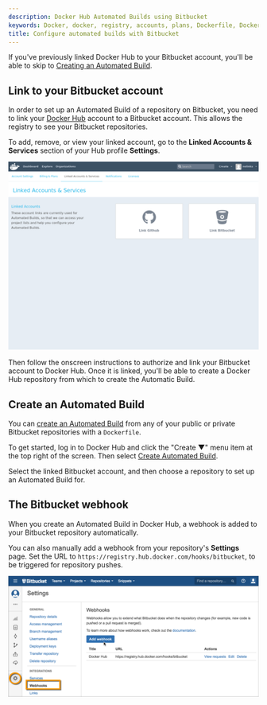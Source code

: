 ```yaml
---
description: Docker Hub Automated Builds using Bitbucket
keywords: Docker, docker, registry, accounts, plans, Dockerfile, Docker Hub, docs, documentation, trusted, builds, trusted builds, automated builds, bitbucket
title: Configure automated builds with Bitbucket
---
```


If you've previously linked Docker Hub to your Bitbucket account, you'll be able
to skip to [Creating an Automated
Build](bitbucket.md#creating-an-automated-build).

## Link to your Bitbucket account

In order to set up an Automated Build of a repository on Bitbucket, you need to
link your [Docker Hub](https://hub.docker.com/account/authorized-services/)
account to a Bitbucket account. This allows the registry to see your
Bitbucket repositories.

To add, remove, or view your linked account, go to the **Linked Accounts &
Services** section of your Hub profile **Settings**.

![authorized-services](images/authorized-services.png)

Then follow the onscreen instructions to authorize and link your Bitbucket
account to Docker Hub. Once it is linked, you'll be able to create a Docker Hub
repository from which to create the Automatic Build.

## Create an Automated Build

You can [create an Automated Build](
https://hub.docker.com/add/automated-build/bitbucket/) from any of your public
or private Bitbucket repositories with a `Dockerfile`.

To get started, log in to Docker Hub and click the "Create &#x25BC;" menu item
at the top right of the screen. Then select [Create Automated
Build](https://hub.docker.com/add/automated-build/bitbucket/).

Select the linked Bitbucket account, and then choose a repository to set up
an Automated Build for.

## The Bitbucket webhook

When you create an Automated Build in Docker Hub, a webhook is added to your
Bitbucket repository automatically.

You can also manually add a webhook from your repository's **Settings** page.
Set the URL to `https://registry.hub.docker.com/hooks/bitbucket`, to be
triggered for repository pushes.

![bitbucket-hooks](images/bitbucket-hook.png)
